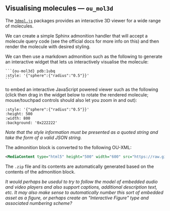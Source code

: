 
## Visualising molecules — `ou_mol3d`

The [`3dmol.js`](https://3dmol.csb.pitt.edu/) packages provides an interactive 3D viewer for a wide range of molecules.

We can create a simple Sphinx admonition handler that will accept a molecule query code (see the official docs for more info on this) and then render the molecule with desired styling.

We can then use a markdown admonition such as the following to generate an interactive widget that lets us interactively visualise the molecule:

````text
```{ou-mol3d} pdb:1ubq
:style: '{"sphere":{"radius":"0.5"}}'
```
````

to embed an interactive JavaScript powered viewer such as the following (click then drag in the widget below to rotate the rendered molecule; mouse/touchpad controls should also let you zoom in and out):

```{ou-mol3d} pdb:1ubq
:style: '{"sphere":{"radius":"0.5"}}'
:height: 500
:width: 800
:background: '0x222222'
```

*Note that the style information must be presented as a quoted string and take the form of a valid JSON string.*

The admonition block is converted to the following OU-XML:

```xml
<MediaContent type="html5" height="500" width="600" src="https://raw.githubusercontent.com/innovationoutside/sphinxcontrib-ou-xml-tags/main/vletmp/ouseful-demo-sphinx_b0_p1_x_html1.zip" id="f06b147c75474dcdb6f5"/>
```

The `.zip` file and its contents are automatically generated based on the contents of the admonition block.

*It would perhaps be usedul to try to follow the model of embedded audio and video players and also support captions, additional description text, etc. It may also make sense to automatically number this sort of embedded asset as a figure, or perhaps create an "Interactive Figure" type and associated numbering scheme?*
